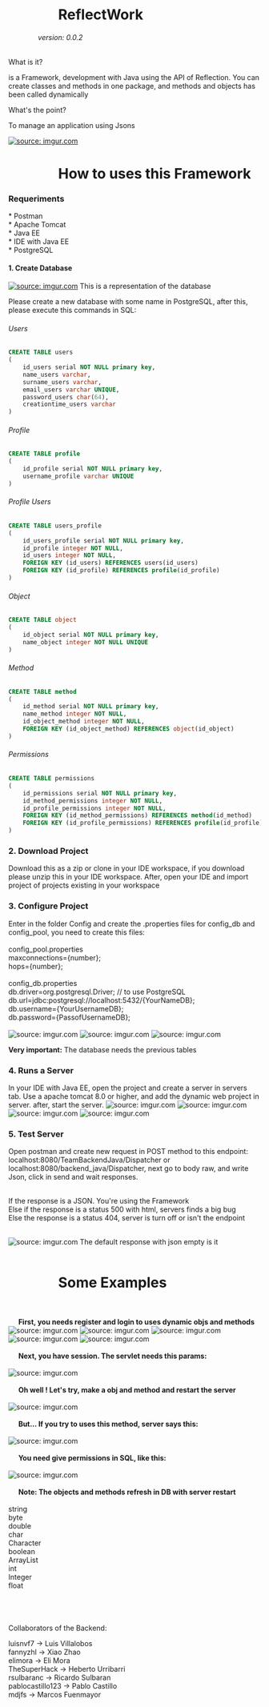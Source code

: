 <h1>&nbsp;&nbsp;&nbsp;&nbsp;&nbsp;&nbsp;&nbsp;&nbsp;&nbsp;&nbsp;&nbsp;&nbsp;&nbsp;&nbsp;&nbsp;ReflectWork</h1>
<h6>&nbsp;&nbsp;&nbsp;&nbsp;&nbsp;&nbsp;&nbsp;&nbsp;&nbsp;&nbsp;&nbsp;&nbsp;&nbsp;&nbsp;&nbsp;version: 0.0.2</h6>

<p>What is it?

is a Framework, development with Java using the API of Reflection. You can create classes and methods in one package, and methods and objects has been called dynamically

What's the point?

To manage an application using Jsons</p>


<a href="https://imgur.com/3wKj1iq"><img src="https://i.imgur.com/3wKj1iq.png" title="source: imgur.com" /></a>

<h1>&nbsp;&nbsp;&nbsp;&nbsp;&nbsp;&nbsp;&nbsp;&nbsp;&nbsp;&nbsp;&nbsp;&nbsp;&nbsp;&nbsp;&nbsp;How to uses this Framework</h1>

<h3>Requeriments</h3>
 * Postman </br>
 * Apache Tomcat </br>
 * Java EE </br>
 * IDE with Java EE  </br>
 * PostgreSQL </br>

<h4>1. Create Database</h4>

<a href="https://imgur.com/3T0XAsU"><img src="https://i.imgur.com/3T0XAsU.png" title="source: imgur.com" /></a>
This is a representation of the database


Please create a new database with some name in PostgreSQL, after this, please execute this commands in SQL:

<h6>Users</h6>

```sql
CREATE TABLE users
(
    id_users serial NOT NULL primary key,
    name_users varchar,
    surname_users varchar,
    email_users varchar UNIQUE,
    password_users char(64),
    creationtime_users varchar
)
```
<h6>Profile</h6>

```sql
CREATE TABLE profile
(
    id_profile serial NOT NULL primary key,
    username_profile varchar UNIQUE
)
```

<h6>Profile Users</h6>

```sql
CREATE TABLE users_profile
(
    id_users_profile serial NOT NULL primary key,
    id_profile integer NOT NULL,
    id_users integer NOT NULL,
    FOREIGN KEY (id_users) REFERENCES users(id_users)
    FOREIGN KEY (id_profile) REFERENCES profile(id_profile)
)
```
<h6>Object</h6>

```sql
CREATE TABLE object
(
    id_object serial NOT NULL primary key,
    name_object integer NOT NULL UNIQUE
)
```

<h6>Method</h6>

```sql
CREATE TABLE method
(
    id_method serial NOT NULL primary key,
    name_method integer NOT NULL,
    id_object_method integer NOT NULL,
    FOREIGN KEY (id_object_method) REFERENCES object(id_object)
)
```

<h6>Permissions</h6>

```sql
CREATE TABLE permissions
(
    id_permissions serial NOT NULL primary key,
    id_method_permissions integer NOT NULL,
    id_profile_permissions integer NOT NULL,
    FOREIGN KEY (id_method_permissions) REFERENCES method(id_method)
    FOREIGN KEY (id_profile_permissions) REFERENCES profile(id_profile)
)
```
<h3>2. Download Project </h3>

Download this as a zip or clone in your IDE workspace, if you download please unzip this in your IDE workspace. After, open your IDE and import project of projects existing in your workspace

<h3> 3. Configure Project </h3>

Enter in the folder Config and create the .properties files for config_db and config_pool, you need to create this files:<br/><br/>
config_pool.properties<br/>
maxconnections={number};<br/>
hops={number};<br/><br/>
config_db.properties<br/>
db.driver=org.postgresql.Driver; // to use PostgreSQL<br/>
db.url=jdbc:postgresql://localhost:5432/{YourNameDB};<br/>
db.username={YourUsernameDB};<br/>
db.password={PassofUsernameDB};<br/><br/>
<img src="https://i.imgur.com/gq6Tfjo.png" title="source: imgur.com" />
<img src="https://i.imgur.com/epRaDT5.png" title="source: imgur.com" />
<img src="https://i.imgur.com/ESydrHJ.png" title="source: imgur.com" />

<b>Very important:</b> The database needs the previous tables

<h3> 4. Runs a Server </h3>

In your IDE with Java EE, open the project and create a server in servers tab. Use a apache tomcat 8.0 or higher, and add the dynamic web project in server. after, start the server.
<img src="https://i.imgur.com/gJXfszv.png" title="source: imgur.com" />
<img src="https://i.imgur.com/JtwcJA3.png" title="source: imgur.com" />
<img src="https://i.imgur.com/SoSb0Xo.png" title="source: imgur.com" />
<img src="https://i.imgur.com/mahaCuo.png" title="source: imgur.com" />

<h3> 5. Test Server </h3>

Open postman and create new request in POST method to this endpoint: localhost:8080/TeamBackendJava/Dispatcher or localhost:8080/backend_java/Dispatcher, next go to body raw, and write Json, click in send and wait responses. <br/> <br/>

If the response is a JSON. You're using the Framework <br/>
Else if the response is a status 500 with html, servers finds a big bug  <br/>
Else the response is a status 404, server is turn off or isn't the endpoint  <br/><br/>

<img src="https://i.imgur.com/i0RMDiW.png" title="source: imgur.com" />
The default response with json empty is it <br/><br/>
<h1>&nbsp;&nbsp;&nbsp;&nbsp;&nbsp;&nbsp;&nbsp;&nbsp;&nbsp;&nbsp;&nbsp;&nbsp;&nbsp;&nbsp;&nbsp;Some Examples</h1>
<br/><br/><b>&nbsp;&nbsp;&nbsp;&nbsp;&nbsp;&nbsp;First, you needs register and login to uses dynamic objs and methods</b><br/>
<img src="https://i.imgur.com/nlIF8bj.png" title="source: imgur.com" />
<img src="https://i.imgur.com/txy7TB3.png" title="source: imgur.com" />
<img src="https://i.imgur.com/InpbAXm.png" title="source: imgur.com" />
<img src="https://i.imgur.com/qXkSJCM.png" title="source: imgur.com" />
<img src="https://i.imgur.com/9ygazdO.png" title="source: imgur.com" />
<br/><br/><b>&nbsp;&nbsp;&nbsp;&nbsp;&nbsp;&nbsp;Next, you have session. The servlet needs this params:</b><br/><br/>
<img src="https://i.imgur.com/SEkYjva.png" title="source: imgur.com" />
<br/><br/><b>&nbsp;&nbsp;&nbsp;&nbsp;&nbsp;&nbsp;Oh well ! Let's try, make a obj and method and restart the server</b><br/><br/>
<img src="https://i.imgur.com/CEC4wyL.png" title="source: imgur.com" />
<br/><br/><b>&nbsp;&nbsp;&nbsp;&nbsp;&nbsp;&nbsp;But... If you try to uses this method, server says this:</b><br/><br/>
<img src="https://i.imgur.com/Fz2ssSz.png" title="source: imgur.com" />
<br/><br/><b>&nbsp;&nbsp;&nbsp;&nbsp;&nbsp;&nbsp;You need give permissions in SQL, like this:</b><br/><br/>
<img src="https://i.imgur.com/LR241SE.png" title="source: imgur.com" />
<br/><br/><b>&nbsp;&nbsp;&nbsp;&nbsp;&nbsp;&nbsp;Note: The objects and methods refresh in DB with server restart</b><br/><br/>
string<br/>
byte<br/>
double<br/>
char<br/>
Character<br/>
boolean<br/>
ArrayList<br/>
int<br/>
Integer<br/>
float<br/>


<br/>
<br/>
<br/>
<br/>
Collaborators of the Backend:

luisnvf7 -> Luis Villalobos <br/>
fannyzhl -> Xiao Zhao <br/>
elimora -> Eli Mora <br/>
TheSuperHack -> Heberto Urribarri <br/>
rsulbaranc -> Ricardo Sulbaran <br/>
pablocastillo123 -> Pablo Castillo <br/>
mdjfs -> Marcos Fuenmayor
